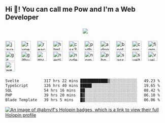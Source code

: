 <h2 align="left">Hi 👋! You can call me Pow and I'm a Web Developer</h2>

###

<div align="center">
  <img src="https://profile-counter.glitch.me/abnvlf/count.svg?"  />
</div>

###

<div align="left">
  <img src="https://cdn.jsdelivr.net/gh/devicons/devicon/icons/javascript/javascript-original.svg" height="30" alt="javascript logo"  />
  <img width="12" />
  <img src="https://cdn.jsdelivr.net/gh/devicons/devicon/icons/typescript/typescript-original.svg" height="30" alt="typescript logo"  />
  <img width="12" />
  <img src="https://cdn.jsdelivr.net/gh/devicons/devicon/icons/react/react-original.svg" height="30" alt="react logo"  />
  <img width="12" />
  <img src="https://cdn.jsdelivr.net/gh/devicons/devicon/icons/html5/html5-original.svg" height="30" alt="html5 logo"  />
  <img width="12" />
  <img src="https://cdn.jsdelivr.net/gh/devicons/devicon/icons/css3/css3-original.svg" height="30" alt="css3 logo"  />
  <img width="12" />
  <img src="https://cdn.jsdelivr.net/gh/devicons/devicon/icons/python/python-original.svg" height="30" alt="python logo"  />
  <img width="12" />
  <img src="https://cdn.jsdelivr.net/gh/devicons/devicon/icons/adonisjs/adonisjs-original.svg" height="30" alt="adonisjs logo"  />
  <img width="12" />
  <img src="https://cdn.jsdelivr.net/gh/devicons/devicon/icons/bootstrap/bootstrap-original.svg" height="30" alt="bootstrap logo"  />
  <img width="12" />
  <img src="https://cdn.jsdelivr.net/gh/devicons/devicon/icons/composer/composer-original.svg" height="30" alt="composer logo"  />
  <img width="12" />
  <img src="https://cdn.jsdelivr.net/gh/devicons/devicon/icons/figma/figma-original.svg" height="30" alt="figma logo"  />
  <img width="12" />
  <img src="https://cdn.jsdelivr.net/gh/devicons/devicon/icons/git/git-original.svg" height="30" alt="git logo"  />
  <img width="12" />
  <img src="https://cdn.jsdelivr.net/gh/devicons/devicon/icons/github/github-original.svg" height="30" alt="github logo"  />
  <img width="12" />
  <img src="https://cdn.jsdelivr.net/gh/devicons/devicon/icons/mysql/mysql-original.svg" height="30" alt="mysql logo"  />
  <img width="12" />
  <img src="https://cdn.jsdelivr.net/gh/devicons/devicon/icons/nestjs/nestjs-plain.svg" height="30" alt="nestjs logo"  />
  <img width="12" />
  <img src="https://cdn.jsdelivr.net/gh/devicons/devicon/icons/nodejs/nodejs-original.svg" height="30" alt="nodejs logo"  />
  <img width="12" />
  <img src="https://cdn.jsdelivr.net/gh/devicons/devicon/icons/npm/npm-original-wordmark.svg" height="30" alt="npm logo"  />
  <img width="12" />
  <img src="https://cdn.jsdelivr.net/gh/devicons/devicon/icons/php/php-original.svg" height="30" alt="php logo"  />
  <img width="12" />
  <img src="https://cdn.jsdelivr.net/gh/devicons/devicon/icons/sass/sass-original.svg" height="30" alt="sass logo"  />
  <img width="12" />
  <img src="https://cdn.jsdelivr.net/gh/devicons/devicon/icons/svelte/svelte-original.svg" height="30" alt="svelte logo"  />
  <img width="12" />
  <img src="https://cdn.jsdelivr.net/gh/devicons/devicon/icons/vuejs/vuejs-original.svg" height="30" alt="vuejs logo"  />
  <img width="12" />
  <img src="https://cdn.jsdelivr.net/gh/devicons/devicon/icons/webflow/webflow-original.svg" height="30" alt="webflow logo"  />
</div>

###

<!--START_SECTION:waka-->

```txt
Svelte           317 hrs 22 mins ████████████▒░░░░░░░░░░░░   49.23 %
TypeScript       126 hrs 40 mins █████░░░░░░░░░░░░░░░░░░░░   19.65 %
SQL              54 hrs 16 mins  ██░░░░░░░░░░░░░░░░░░░░░░░   08.42 %
PHP              39 hrs 20 mins  █▓░░░░░░░░░░░░░░░░░░░░░░░   06.10 %
Blade Template   39 hrs 5 mins   █▓░░░░░░░░░░░░░░░░░░░░░░░   06.06 %
```

<!--END_SECTION:waka-->
<!-- <img src="https://raw.githubusercontent.com/abnvlf/abnvlf/output/snake.svg" alt="Snake animation" /> -->

<!-- <a href="https://open.spotify.com/user/31py3qwahsl76foqwc5f55butple">
  <img src="https://spotify-recently-played-readme.vercel.app/api?user=31py3qwahsl76foqwc5f55butple&count=5&unique=false" alt="Spotify recently played"  />
</a> -->

[![An image of @abnvlf's Holopin badges, which is a link to view their full Holopin profile](https://holopin.me/abnvlf)](https://holopin.io/@abnvlf)

###
